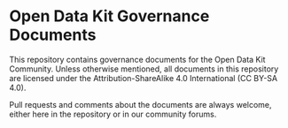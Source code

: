 # Open Data Kit Governance Documents

This repository contains governance documents for the Open Data Kit Community. Unless otherwise mentioned, all documents in this repository are licensed under the Attribution-ShareAlike 4.0 International (CC BY-SA 4.0).
 
Pull requests and comments about the documents are always welcome, either here in the repository or in our community forums.
